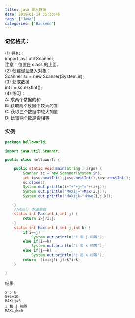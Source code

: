 ```yaml
---
title: java 录入数据
date: 2019-01-14 15:33:46
tags: ["Java"]
categories: ["Backend"]
---
```

### 记忆格式：
(1) 导包：  
	import java.util.Scanner;  
	注意：位置在 class 的上面。  
(2) 创建键盘录入对象：  
	Scanner sc = new Scanner(System.in);  
(3) 获取数据    
	int i = sc.nextInt();  
(4) 练习：  
	A: 求两个数据的和  
	B: 获取两个数据中较大的值  
	C: 获取三个数据中较大的值  
	D: 比较两个数是否相等  

### 实例

```java
package helloworld;

import java.util.Scanner;

public class helloworld {

	public static void main(String[] args) {
		Scanner sc = new Scanner(System.in);
		int i=sc.nextInt(),j=sc.nextInt(),k=sc.nextInt();
		sc.close();
		System.out.println(i+"+"+j+"="+(i+j));
		System.out.println("MAXij="+Max(i,j));
		System.out.println("MAXijk="+Max(i,j,k));

	}
	//Max() 方法重载
	static int Max(int i,int j) {
		return i>j?i:j;
	}
	static int Max(int i,int j,int k) {	
		if(i==j)
			System.out.println("i 和 j 相等");
		else if(i==k)
			System.out.println("i 和 k 相等");
		else if(j==k)
			System.out.println("j 和 k 相等");
		return  (i=i>j?i:j)>k?i:k;
	}

}
```

结果
```
5 5 6
5+5=10
MAXij=5
i 和 j 相等
MAXijk=6
```